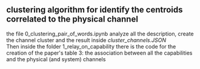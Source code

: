 ## clustering algorithm for identify the centroids correlated to the physical channel  
the file 0_clustering_pair_of_words.ipynb analyze all the description, create the channel cluster and the result inside _cluster_channels.JSON_   
Then inside the folder 1_relay_on_capability there is the code for the creation of the paper's table 3: the association between all the capabilities and the physical (and system) channels
